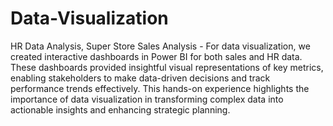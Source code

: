 # Data-Visualization
HR Data Analysis, Super Store Sales Analysis - For data visualization, we created interactive dashboards in Power BI for both sales and HR data. These dashboards provided insightful visual representations of key metrics, enabling stakeholders to make data-driven decisions and track performance trends effectively. This hands-on experience highlights the importance of data visualization in transforming complex data into actionable insights and enhancing strategic planning.
